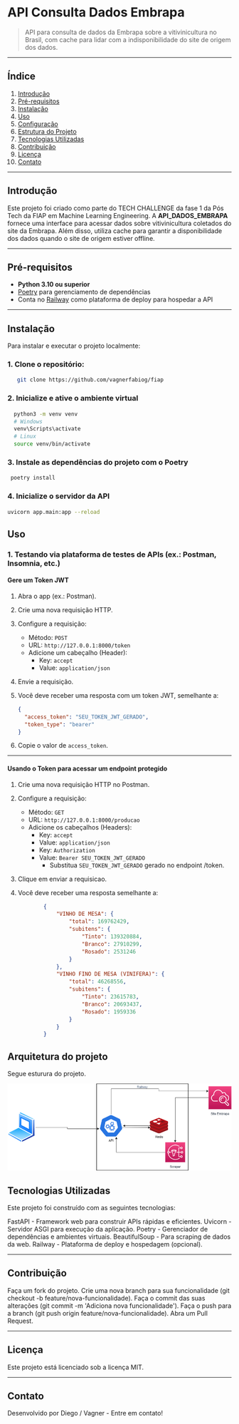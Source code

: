 # API Consulta Dados Embrapa

> API para consulta de dados da Embrapa sobre a vitivinicultura no Brasil, com cache para lidar com a indisponibilidade do site de origem dos dados.


---

## Índice
1. [Introdução](#introdução)
2. [Pré-requisitos](#pré-requisitos)
3. [Instalação](#instalação)
4. [Uso](#uso)
5. [Configuração](#configuração)
6. [Estrutura do Projeto](#estrutura-do-projeto)
7. [Tecnologias Utilizadas](#tecnologias-utilizadas)
8. [Contribuição](#contribuição)
9. [Licença](#licença)
10. [Contato](#contato)

---

## Introdução

Este projeto foi criado como parte do TECH CHALLENGE da fase 1 da Pós Tech da FIAP em Machine Learning Engineering. A **API_DADOS_EMBRAPA** fornece uma interface para acessar dados sobre vitivinicultura coletados do site da Embrapa. Além disso, utiliza cache para garantir a disponibilidade dos dados quando o site de origem estiver offline.

---

## Pré-requisitos

- **Python 3.10 ou superior**
- [Poetry](https://python-poetry.org/) para gerenciamento de dependências
- Conta no [Railway](https://railway.app/) como plataforma de deploy para hospedar a API

---

## Instalação

Para instalar e executar o projeto localmente:

### 1. Clone o repositório:
```bash
   git clone https://github.com/vagnerfabiog/fiap
```   

### 2. Inicialize e ative o ambiente virtual

```bash
  python3 -m venv venv
  # Windows
  venv\Scripts\activate
  # Linux
  source venv/bin/activate
```   

### 3. Instale as dependências do projeto com o Poetry

```bash
 poetry install
```

### 4. Inicialize o servidor da API

```bash
uvicorn app.main:app --reload
```   

## Uso

### 1. Testando via plataforma de testes de APIs (ex.: Postman, Insomnia, etc.)

#### Gere um Token JWT

1. Abra o app (ex.: Postman).
2. Crie uma nova requisição HTTP.
3. Configure a requisição:
   - Método: `POST`
   - URL: `http://127.0.0.1:8000/token`
   - Adicione um cabeçalho (Header):
     - Key: `accept`
     - Value: `application/json`
4. Envie a requisição.
5. Você deve receber uma resposta com um token JWT, semelhante a:

    ```json
    {
      "access_token": "SEU_TOKEN_JWT_GERADO",
      "token_type": "bearer"
    }
    ```

6. Copie o valor de `access_token`.

---


#### Usando o Token para acessar um endpoint protegido

1. Crie uma nova requisição HTTP no Postman.
2. Configure a requisição:
    - Método: `GET`
    - URL: `http://127.0.0.1:8000/producao`
    - Adicione os cabeçalhos (Headers):
      - Key: `accept`
      - Value: `application/json`
      - Key: `Authorization`
      - Value: `Bearer SEU_TOKEN_JWT_GERADO`
        - Substitua `SEU_TOKEN_JWT_GERADO` gerado no endpoint /token.

3. Clique em enviar a requisicao.

4. Você deve receber uma resposta semelhante a:

    ```json
            {
                "VINHO DE MESA": {
                    "total": 169762429,
                    "subitens": {
                        "Tinto": 139320884,
                        "Branco": 27910299,
                        "Rosado": 2531246
                    }
                },
                "VINHO FINO DE MESA (VINIFERA)": {
                    "total": 46268556,
                    "subitens": {
                        "Tinto": 23615783,
                        "Branco": 20693437,
                        "Rosado": 1959336
                    }
                }
            }
    ```


## Arquitetura do projeto

Segue esturura do projeto.

![arquiteturatechchallenge](https://github.com/vagnerfabiog/fiap/blob/main/Diagrama.png)



## Tecnologias Utilizadas

Este projeto foi construído com as seguintes tecnologias:

FastAPI - Framework web para construir APIs rápidas e eficientes.
Uvicorn - Servidor ASGI para execução da aplicação.
Poetry - Gerenciador de dependências e ambientes virtuais.
BeautifulSoup - Para scraping de dados da web.
Railway - Plataforma de deploy e hospedagem (opcional).

---


## Contribuição

Faça um fork do projeto.
Crie uma nova branch para sua funcionalidade (git checkout -b feature/nova-funcionalidade).
Faça o commit das suas alterações (git commit -m 'Adiciona nova funcionalidade').
Faça o push para a branch (git push origin feature/nova-funcionalidade).
Abra um Pull Request.

---

## Licença
Este projeto está licenciado sob a licença MIT. 

---
## Contato
Desenvolvido por Diego / Vagner  - Entre em contato!


